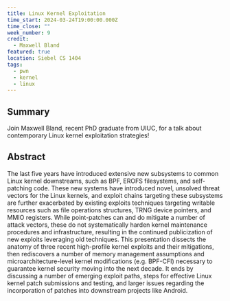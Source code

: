 ```yaml
---
title: Linux Kernel Exploitation
time_start: 2024-03-24T19:00:00.000Z
time_close: ""
week_number: 9
credit:
  - Maxwell Bland
featured: true
location: Siebel CS 1404
tags:
  - pwn
  - kernel
  - linux
---
```

## Summary
Join Maxwell Bland, recent PhD graduate from UIUC, for a talk about contemporary Linux kernel exploitation strategies!

## Abstract 
The last five years have introduced extensive new subsystems to common Linux kernel downstreams, such as BPF, EROFS filesystems, and self-patching code. These new systems have introduced novel, unsolved threat vectors for the Linux kernels, and exploit chains targeting these subsystems are further exacerbated by existing exploits techniques targeting writable resources such as file operations structures, TRNG device pointers, and MMIO registers. While point-patches can and do mitigate a number of attack vectors, these do not systematically harden kernel maintenance procedures and infrastructure, resulting in the continued publicization of new exploits leveraging old techniques. This presentation dissects the anatomy of three recent high-profile kernel exploits and their mitigations, then rediscovers a number of memory management assumptions and microarchitecture-level kernel modifications (e.g. BPF-CFI) necessary to guarantee kernel security moving into the next decade. It ends by discussing a number of emerging exploit paths, steps for effective Linux kernel patch submissions and testing, and larger issues regarding the incorporation of patches into downstream projects like Android.